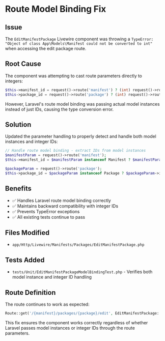 # Route Model Binding Fix

## Issue
The `EditManifestPackage` Livewire component was throwing a `TypeError: "Object of class App\Models\Manifest could not be converted to int"` when accessing the edit package route.

## Root Cause
The component was attempting to cast route parameters directly to integers:
```php
$this->manifest_id = request()->route('manifest') ? (int) request()->route('manifest') : null;
$this->package_id = request()->route('package') ? (int) request()->route('package') : null;
```

However, Laravel's route model binding was passing actual model instances instead of just IDs, causing the type conversion error.

## Solution
Updated the parameter handling to properly detect and handle both model instances and integer IDs:

```php
// Handle route model binding - extract IDs from model instances
$manifestParam = request()->route('manifest');
$this->manifest_id = $manifestParam instanceof Manifest ? $manifestParam->id : (int) $manifestParam;

$packageParam = request()->route('package');
$this->package_id = $packageParam instanceof Package ? $packageParam->id : (int) $packageParam;
```

## Benefits
- ✅ Handles Laravel route model binding correctly
- ✅ Maintains backward compatibility with integer IDs
- ✅ Prevents TypeError exceptions
- ✅ All existing tests continue to pass

## Files Modified
- `app/Http/Livewire/Manifests/Packages/EditManifestPackage.php`

## Tests Added
- `tests/Unit/EditManifestPackageModelBindingTest.php` - Verifies both model instance and integer ID handling

## Route Definition
The route continues to work as expected:
```php
Route::get('/{manifest}/packages/{package}/edit', EditManifestPackage::class)->name('packages.edit');
```

This fix ensures the component works correctly regardless of whether Laravel passes model instances or integer IDs through the route parameters.